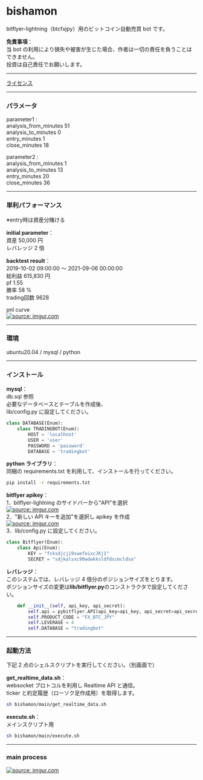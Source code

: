 # bishamon

bitflyer-lightning（btcfxjpy）用のビットコイン自動売買 bot です。

**免責事項**：  
当 bot の利用により損失や被害が生じた場合、作者は一切の責任を負うことはできません。  
投資は自己責任でお願いします。

---

[ライセンス](https://github.com/yuta-komura/bishamon/blob/master/LICENSE)

---

### パラメータ

parameter1 :  
analysis_from_minutes 51  
analysis_to_minutes 0  
entry_minutes 1  
close_minutes 18

parameter2 :  
analysis_from_minutes 1  
analysis_to_minutes 13  
entry_minutes 20  
close_minutes 36

---

### 単利パフォーマンス

※entry時は資産分賭ける

**initial parameter**：  
資産 50,000 円  
レバレッジ 2 倍

**backtest result**：  
2019-10-02 09:00:00 ～ 2021-09-06 00:00:00  
総利益 615,830 円  
pf 1.55  
勝率 58 %  
trading回数 9628  

pnl curve  
<a href="https://imgur.com/J9s9weS"><img src="https://imgur.com/J9s9weS.png" title="source: imgur.com" /></a>

---

### 環境

ubuntu20.04 / mysql / python

---

### インストール

**mysql**：  
db.sql 参照  
必要なデータベースとテーブルを作成後、  
lib/config.py に設定してください。

```python:config.py
class DATABASE(Enum):
    class TRADINGBOT(Enum):
        HOST = 'localhost'
        USER = 'user'
        PASSWORD = 'password'
        DATABASE = 'tradingbot'
```

**python ライブラリ**：  
同梱の requirements.txt を利用して、インストールを行ってください。

```bash
pip install -r requirements.txt
```

**bitflyer apikey**：  
1．bitflyer-lightning のサイドバーから"API"を選択  
<a href="https://imgur.com/afZrmWf"><img src="https://i.imgur.com/afZrmWf.png" title="source: imgur.com" /></a>  
2．"新しい API キーを追加"を選択し apikey を作成  
<a href="https://imgur.com/x56kiBy"><img src="https://i.imgur.com/x56kiBy.png" title="source: imgur.com" /></a>  
3．lib/config.py に設定してください。

```python:config.py
class Bitflyer(Enum):
    class Api(Enum):
        KEY = "fcksdjcji9swefeixcJKj1"
        SECRET = "sdjkalsxc90wdwkksldfdscmcldsa"
```

**レバレッジ**：  
このシステムでは、レバレッジ 4 倍分のポジションサイズをとります。  
ポジションサイズの変更は**lib/bitflyer.py**のコンストラクタで設定してください。

```python:bitflyer.py
    def __init__(self, api_key, api_secret):
        self.api = pybitflyer.API(api_key=api_key, api_secret=api_secret)
        self.PRODUCT_CODE = "FX_BTC_JPY"
        self.LEVERAGE = 4
        self.DATABASE = "tradingbot"
```

---

### 起動方法

下記 2 点のシェルスクリプトを実行してください。（別画面で）

**get_realtime_data.sh**：  
websocket プロトコルを利用し Realtime API と通信。  
ticker と約定履歴（ローソク足作成用）を取得します。

```bash
sh bishamon/main/get_realtime_data.sh
```

**execute.sh**：  
メインスクリプト用

```bash
sh bishamon/main/execute.sh
```

---

### main process

<a href="https://imgur.com/D9MlxAZ"><img src="https://i.imgur.com/D9MlxAZ.png" title="source: imgur.com" /></a>
